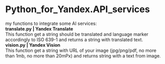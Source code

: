 # Python_for_Yandex.API_services
my functions to integrate some AI services:
<br><b>translate.py | Yandex Translate </b></br>
This function get a string should be translated and language marker accordingly to  ISO 639-1 and returns a string with translated text.
<br><b>vision.py | Yandex Vision </b></br> 
This function get a string with URL of your image (jpg/png/pdf, no more than 1mb, no more than 20mPx) and returns string with a text from image.
